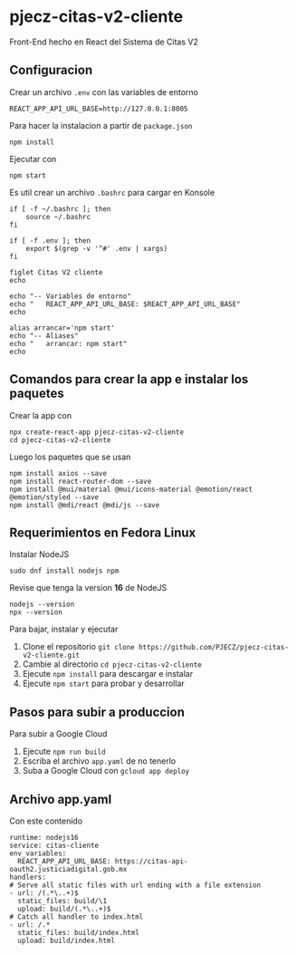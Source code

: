 # pjecz-citas-v2-cliente

Front-End hecho en React del Sistema de Citas V2

## Configuracion

Crear un archivo `.env` con las variables de entorno

    REACT_APP_API_URL_BASE=http://127.0.0.1:8005

Para hacer la instalacion a partir de `package.json`

    npm install

Ejecutar con

    npm start

Es util crear un archivo `.bashrc` para cargar en Konsole

    if [ -f ~/.bashrc ]; then
        source ~/.bashrc
    fi

    if [ -f .env ]; then
        export $(grep -v '^#' .env | xargs)
    fi

    figlet Citas V2 cliente
    echo

    echo "-- Variables de entorno"
    echo "   REACT_APP_API_URL_BASE: $REACT_APP_API_URL_BASE"
    echo

    alias arrancar='npm start'
    echo "-- Aliases"
    echo "   arrancar: npm start"
    echo

## Comandos para crear la app e instalar los paquetes

Crear la app con

    npx create-react-app pjecz-citas-v2-cliente
    cd pjecz-citas-v2-cliente

Luego los paquetes que se usan

    npm install axios --save
    npm install react-router-dom --save
    npm install @mui/material @mui/icons-material @emotion/react @emotion/styled --save
    npm install @mdi/react @mdi/js --save

## Requerimientos en Fedora Linux

Instalar NodeJS

    sudo dnf install nodejs npm

Revise que tenga la version **16** de NodeJS

    nodejs --version
    npx --version

Para bajar, instalar y ejecutar

1. Clone el repositorio `git clone https://github.com/PJECZ/pjecz-citas-v2-cliente.git`
1. Cambie al directorio `cd pjecz-citas-v2-cliente`
1. Ejecute `npm install` para descargar e instalar
1. Ejecute `npm start` para probar y desarrollar

## Pasos para subir a produccion

Para subir a Google Cloud

1. Ejecute `npm run build`
1. Escriba el archivo `app.yaml` de no tenerlo
1. Suba a Google Cloud con `gcloud app deploy`

## Archivo app.yaml

Con este contenido

    runtime: nodejs16
    service: citas-cliente
    env_variables:
      REACT_APP_API_URL_BASE: https://citas-api-oauth2.justiciadigital.gob.mx
    handlers:
    # Serve all static files with url ending with a file extension
    - url: /(.*\..+)$
      static_files: build/\1
      upload: build/(.*\..+)$
    # Catch all handler to index.html
    - url: /.*
      static_files: build/index.html
      upload: build/index.html
